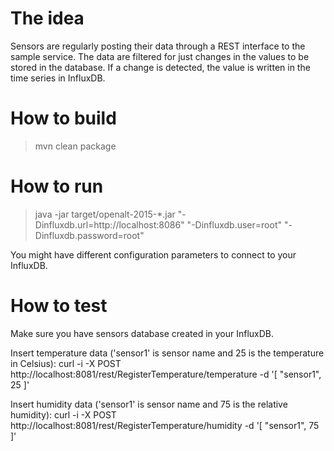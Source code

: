 The idea
========
Sensors are regularly posting their data through a REST interface to the sample service. 
The data are filtered for just changes in the values to be stored in the database. 
If a change is detected, the value is written in the time series in InfluxDB.

How to build
============
> mvn clean package

How to run
==========
> java -jar target/openalt-2015-*.jar "-Dinfluxdb.url=http://localhost:8086" "-Dinfluxdb.user=root" "-Dinfluxdb.password=root"

You might have different configuration parameters to connect to your InfluxDB.

How to test
===========
Make sure you have sensors database created in your InfluxDB.

Insert temperature data ('sensor1' is sensor name and 25 is the temperature in Celsius):
curl -i -X POST http://localhost:8081/rest/RegisterTemperature/temperature -d '[ "sensor1", 25 ]'

Insert humidity data ('sensor1' is sensor name and 75 is the relative humidity):
curl -i -X POST http://localhost:8081/rest/RegisterTemperature/humidity -d '[ "sensor1", 75 ]'
